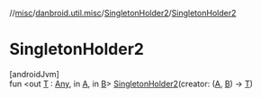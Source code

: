 //[misc](../../../index.md)/[danbroid.util.misc](../index.md)/[SingletonHolder2](index.md)/[SingletonHolder2](-singleton-holder2.md)

# SingletonHolder2

[androidJvm]\
fun &lt;out [T](index.md) : [Any](https://kotlinlang.org/api/latest/jvm/stdlib/kotlin/-any/index.html), in [A](index.md), in [B](index.md)&gt; [SingletonHolder2](-singleton-holder2.md)(creator: ([A](index.md), [B](index.md)) -&gt; [T](index.md))

